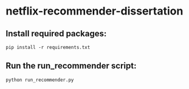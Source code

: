 # netflix-recommender-dissertation

## Install required packages:

`pip install -r requirements.txt`

## Run the run_recommender script:

`python run_recommender.py`